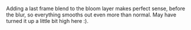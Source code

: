 Adding a last frame blend to the bloom layer makes perfect sense, before the blur, so everything smooths out even more than normal. May have turned it up a little bit high here :). 